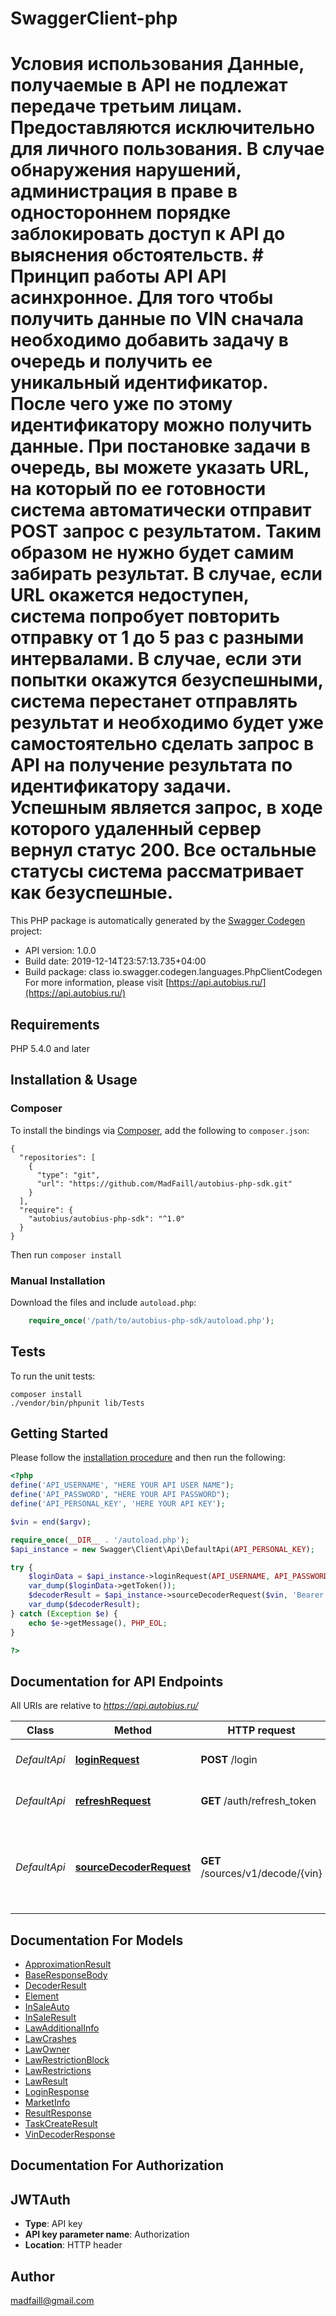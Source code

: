 # SwaggerClient-php
# Условия использования  Данные, получаемые в API не подлежат передаче третьим лицам. Предоставляются исключительно для личного пользования. В случае обнаружения нарушений, администрация в праве в одностороннем порядке заблокировать доступ к API до выяснения обстоятельств.  # Принцип работы API  API асинхронное. Для того чтобы получить данные по VIN сначала необходимо добавить задачу в очередь и получить ее уникальный идентификатор. После чего уже по этому идентификатору можно получить данные.  При постановке задачи в очередь, вы можете указать URL, на который по ее готовности система автоматически отправит POST запрос с результатом. Таким образом не нужно будет самим забирать результат. В случае, если URL окажется недоступен, система попробует повторить отправку от 1 до 5 раз с разными интервалами. В случае, если эти попытки окажутся безуспешными, система перестанет отправлять результат и необходимо будет уже самостоятельно сделать запрос в API на получение результата по идентификатору задачи. Успешным является запрос, в ходе которого удаленный сервер вернул статус 200. Все остальные статусы система рассматривает как безуспешные.

This PHP package is automatically generated by the [Swagger Codegen](https://github.com/swagger-api/swagger-codegen) project:

- API version: 1.0.0
- Build date: 2019-12-14T23:57:13.735+04:00
- Build package: class io.swagger.codegen.languages.PhpClientCodegen
For more information, please visit [https://api.autobius.ru/](https://api.autobius.ru/)

## Requirements

PHP 5.4.0 and later

## Installation & Usage
### Composer

To install the bindings via [Composer](http://getcomposer.org/), add the following to `composer.json`:

```
{
  "repositories": [
    {
      "type": "git",
      "url": "https://github.com/MadFaill/autobius-php-sdk.git"
    }
  ],
  "require": {
    "autobius/autobius-php-sdk": "^1.0"
  }
}
```

Then run `composer install`

### Manual Installation

Download the files and include `autoload.php`:

```php
    require_once('/path/to/autobius-php-sdk/autoload.php');
```

## Tests

To run the unit tests:

```
composer install
./vendor/bin/phpunit lib/Tests
```

## Getting Started

Please follow the [installation procedure](#installation--usage) and then run the following:

```php
<?php
define('API_USERNAME', "HERE YOUR API USER NAME");
define('API_PASSWORD', "HERE YOUR API PASSWORD");
define('API_PERSONAL_KEY', 'HERE YOUR API KEY');

$vin = end($argv);

require_once(__DIR__ . '/autoload.php');
$api_instance = new Swagger\Client\Api\DefaultApi(API_PERSONAL_KEY);

try {
    $loginData = $api_instance->loginRequest(API_USERNAME, API_PASSWORD);
    var_dump($loginData->getToken());
    $decoderResult = $api_instance->sourceDecoderRequest($vin, 'Bearer '.$loginData->getToken());
    var_dump($decoderResult);
} catch (Exception $e) {
    echo $e->getMessage(), PHP_EOL;
}

?>
```

## Documentation for API Endpoints

All URIs are relative to *https://api.autobius.ru/*

Class | Method | HTTP request | Description
------------ | ------------- | ------------- | -------------
*DefaultApi* | [**loginRequest**](docs/Api/DefaultApi.md#loginrequest) | **POST** /login | Авторизация и получение JWT Token.
*DefaultApi* | [**refreshRequest**](docs/Api/DefaultApi.md#refreshrequest) | **GET** /auth/refresh_token | Обновление авторизационного токена.
*DefaultApi* | [**sourceDecoderRequest**](docs/Api/DefaultApi.md#sourcedecoderrequest) | **GET** /sources/v1/decode/{vin} | Декодирование VIN и получение по нему всей доступной информации по конкретному автомобилю.


## Documentation For Models

 - [ApproximationResult](docs/Model/ApproximationResult.md)
 - [BaseResponseBody](docs/Model/BaseResponseBody.md)
 - [DecoderResult](docs/Model/DecoderResult.md)
 - [Element](docs/Model/Element.md)
 - [InSaleAuto](docs/Model/InSaleAuto.md)
 - [InSaleResult](docs/Model/InSaleResult.md)
 - [LawAdditionalInfo](docs/Model/LawAdditionalInfo.md)
 - [LawCrashes](docs/Model/LawCrashes.md)
 - [LawOwner](docs/Model/LawOwner.md)
 - [LawRestrictionBlock](docs/Model/LawRestrictionBlock.md)
 - [LawRestrictions](docs/Model/LawRestrictions.md)
 - [LawResult](docs/Model/LawResult.md)
 - [LoginResponse](docs/Model/LoginResponse.md)
 - [MarketInfo](docs/Model/MarketInfo.md)
 - [ResultResponse](docs/Model/ResultResponse.md)
 - [TaskCreateResult](docs/Model/TaskCreateResult.md)
 - [VinDecoderResponse](docs/Model/VinDecoderResponse.md)


## Documentation For Authorization


## JWTAuth

- **Type**: API key
- **API key parameter name**: Authorization
- **Location**: HTTP header


## Author

madfaill@gmail.com
